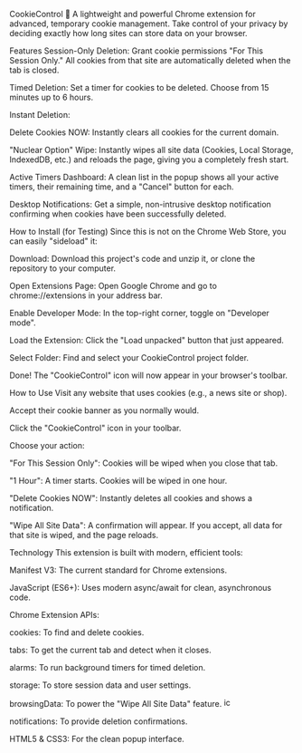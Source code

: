 CookieControl 🍪
A lightweight and powerful Chrome extension for advanced, temporary cookie management. Take control of your privacy by deciding exactly how long sites can store data on your browser.



Features
Session-Only Deletion: Grant cookie permissions "For This Session Only." All cookies from that site are automatically deleted when the tab is closed.

Timed Deletion: Set a timer for cookies to be deleted. Choose from 15 minutes up to 6 hours.

Instant Deletion:

Delete Cookies NOW: Instantly clears all cookies for the current domain.

"Nuclear Option" Wipe: Instantly wipes all site data (Cookies, Local Storage, IndexedDB, etc.) and reloads the page, giving you a completely fresh start.

Active Timers Dashboard: A clean list in the popup shows all your active timers, their remaining time, and a "Cancel" button for each.

Desktop Notifications: Get a simple, non-intrusive desktop notification confirming when cookies have been successfully deleted.

How to Install (for Testing)
Since this is not on the Chrome Web Store, you can easily "sideload" it:

Download: Download this project's code and unzip it, or clone the repository to your computer.

Open Extensions Page: Open Google Chrome and go to chrome://extensions in your address bar.

Enable Developer Mode: In the top-right corner, toggle on "Developer mode".

Load the Extension: Click the "Load unpacked" button that just appeared.

Select Folder: Find and select your CookieControl project folder.

Done! The "CookieControl" icon will now appear in your browser's toolbar.

How to Use
Visit any website that uses cookies (e.g., a news site or shop).

Accept their cookie banner as you normally would.

Click the "CookieControl" icon in your toolbar.

Choose your action:

"For This Session Only": Cookies will be wiped when you close that tab.

"1 Hour": A timer starts. Cookies will be wiped in one hour.

"Delete Cookies NOW": Instantly deletes all cookies and shows a notification.

"Wipe All Site Data": A confirmation will appear. If you accept, all data for that site is wiped, and the page reloads.

Technology
This extension is built with modern, efficient tools:

Manifest V3: The current standard for Chrome extensions.

JavaScript (ES6+): Uses modern async/await for clean, asynchronous code.

Chrome Extension APIs:

cookies: To find and delete cookies.

tabs: To get the current tab and detect when it closes.

alarms: To run background timers for timed deletion.

storage: To store session data and user settings.

browsingData: To power the "Wipe All Site Data" feature.
<img width="16" height="16" alt="icon16" src="https://github.com/user-attachments/assets/ec03de43-5956-42d2-b557-cc4f0bff793d" />


notifications: To provide deletion confirmations.

HTML5 & CSS3: For the clean popup interface.
